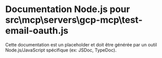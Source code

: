 # Documentation Node.js pour src\mcp\servers\gcp-mcp\test-email-oauth.js

Cette documentation est un placeholder et doit être générée par un outil Node.js/JavaScript spécifique (ex: JSDoc, TypeDoc).

